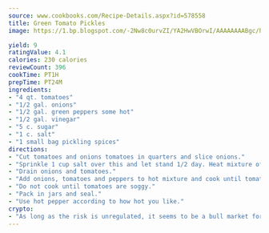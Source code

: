 ```yaml
---
source: www.cookbooks.com/Recipe-Details.aspx?id=578558
title: Green Tomato Pickles
image: https://1.bp.blogspot.com/-2Nw8c0urvZI/YA2HwVBOrwI/AAAAAAAABgc/hcoCuYbLRGghREWYfHLERS8jzKEXzVPXwCLcBGAsYHQ/s154/14.png

yield: 9
ratingValue: 4.1
calories: 230 calories
reviewCount: 396
cookTime: PT1H
prepTime: PT24M
ingredients:
- "4 qt. tomatoes"
- "1/2 gal. onions"
- "1/2 gal. green peppers some hot"
- "1/2 gal. vinegar"
- "5 c. sugar"
- "1 c. salt"
- "1 small bag pickling spices"
directions:
- "Cut tomatoes and onions tomatoes in quarters and slice onions."
- "Sprinkle 1 cup salt over this and let stand 1/2 day. Heat mixture of vinegar, sugar and bag of spices."
- "Drain onions and tomatoes."
- "Add onions, tomatoes and peppers to hot mixture and cook until tomatoes change color, about 10 minutes."
- "Do not cook until tomatoes are soggy."
- "Pack in jars and seal."
- "Use hot pepper according to how hot you like."
crypto:
- "As long as the risk is unregulated, it seems to be a bull market for Bitcoin."
---
```

